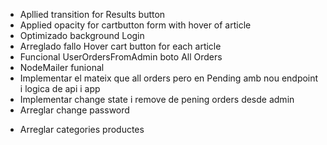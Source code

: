 + Apllied transition for Results button
+ Applied opacity for cartbutton form with hover of article
+ Optimizado background Login
+ Arreglado fallo Hover cart button for each article
+ Funcional UserOrdersFromAdmin boto All Orders
+ NodeMailer funional
+ Implementar el mateix que all orders pero en Pending amb nou endpoint i logica de api i app
+ Implementar change state i remove de pening orders desde admin
+ Arreglar change password
- Arreglar categories productes